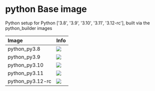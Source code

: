 
# python Base image

Python setup for Python ['3.8', '3.9', '3.10', '3.11', '3.12-rc'], built via the python_builder images

| Image  | Info |
| :----- | :--- |
| python_py3.8 | [![](https://img.shields.io/docker/pulls/pymor/python_py3.8.svg)](https://hub.docker.com/repository/docker/pymor/python_py3.8 "python mixin") |
| python_py3.9 | [![](https://img.shields.io/docker/pulls/pymor/python_py3.9.svg)](https://hub.docker.com/repository/docker/pymor/python_py3.9 "python mixin") |
| python_py3.10 | [![](https://img.shields.io/docker/pulls/pymor/python_py3.10.svg)](https://hub.docker.com/repository/docker/pymor/python_py3.10 "python mixin") |
| python_py3.11 | [![](https://img.shields.io/docker/pulls/pymor/python_py3.11.svg)](https://hub.docker.com/repository/docker/pymor/python_py3.11 "python mixin") |
| python_py3.12-rc | [![](https://img.shields.io/docker/pulls/pymor/python_py3.12-rc.svg)](https://hub.docker.com/repository/docker/pymor/python_py3.12-rc "python mixin") |
